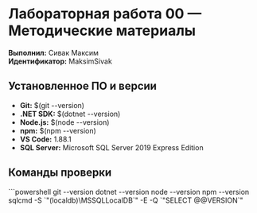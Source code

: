 # Лабораторная работа 00 — Методические материалы

**Выполнил:** Сивак Максим  
**Идентификатор:** MaksimSivak

## Установленное ПО и версии

- **Git:** $(git --version)
- **.NET SDK:** $(dotnet --version)
- **Node.js:** $(node --version) 
- **npm:** $(npm --version)
- **VS Code:** 1.88.1
- **SQL Server:** Microsoft SQL Server 2019 Express Edition

## Команды проверки
\`\`\`powershell
git --version
dotnet --version
node --version
npm --version
sqlcmd -S \`"(localdb)\MSSQLLocalDB\`" -E -Q \`"SELECT @@VERSION\`"
